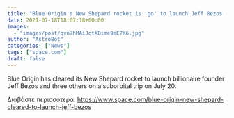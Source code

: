 ```yaml
---
title: "Blue Origin's New Shepard rocket is 'go' to launch Jeff Bezos (and crew) on 1st astronaut flight"
date: 2021-07-18T18:07:18+00:00
images:
  - "images/post/qvn7hMAiJqtXBime9mE7K6.jpg"
author: "AstroBot"
categories: ["News"]
tags: ["space.com"]
draft: false
---
```


Blue Origin has cleared its New Shepard rocket to launch billionaire founder Jeff Bezos and three others on a suborbital trip on July 20. 

Διαβάστε περισσότερα: https://www.space.com/blue-origin-new-shepard-cleared-to-launch-jeff-bezos
